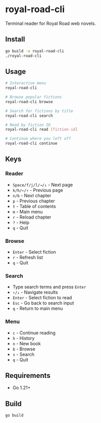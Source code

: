 # royal-road-cli

Terminal reader for Royal Road web novels.

## Install

```bash
go build -o royal-road-cli
./royal-road-cli
```

## Usage

```bash
# Interactive menu
royal-road-cli

# Browse popular fictions
royal-road-cli browse

# Search for fictions by title
royal-road-cli search

# Read by fiction ID
royal-road-cli read [fiction-id]

# Continue where you left off
royal-road-cli continue
```

## Keys

### Reader
- `Space/f/j/l/→/↓` - Next page
- `k/h/←/↑` - Previous page  
- `n/b` - Next chapter
- `p` - Previous chapter
- `t` - Table of contents
- `m` - Main menu
- `r` - Reload chapter
- `?` - Help
- `q` - Quit

### Browse
- `Enter` - Select fiction
- `r` - Refresh list
- `q` - Quit

### Search
- Type search terms and press `Enter`
- `↑/↓` - Navigate results
- `Enter` - Select fiction to read
- `Esc` - Go back to search input
- `q` - Return to main menu

### Menu
- `c` - Continue reading
- `h` - History
- `n` - New book
- `b` - Browse
- `s` - Search
- `q` - Quit

## Requirements

- Go 1.21+

## Build

```bash
go build
```